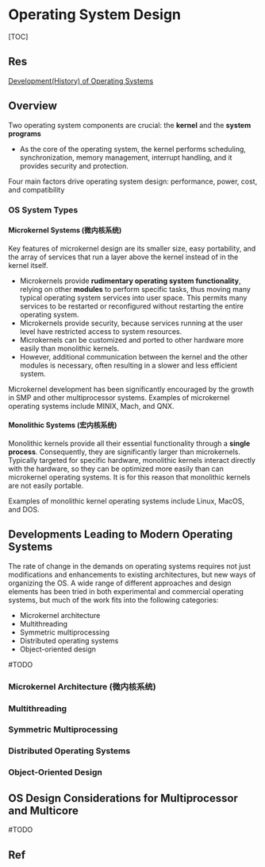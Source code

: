 # Operating System Design

[TOC]



## Res
[Development(History) of Operating Systems](Development(History)%20of%20Operating%20Systems.md)


## Overview
Two operating system components are crucial: the **kernel** and the **system programs**
- As the core of the operating system, the kernel performs scheduling, synchronization, memory management, interrupt handling, and it provides security and protection.

Four main factors drive operating system design: performance, power, cost, and compatibility


### OS System Types
#### Microkernel Systems (微内核系统)
Key features of microkernel design are its smaller size, easy portability, and the array of services that run a layer above the kernel instead of in the kernel itself.

- Microkernels provide **rudimentary operating system functionality**, relying on other **modules** to perform specific tasks, thus moving many typical operating system services into user space. This permits many services to be restarted or reconfigured without restarting the entire operating system. 
- Microkernels provide security, because services running at the user level have restricted access to system resources. 
- Microkernels can be customized and ported to other hardware more easily than monolithic kernels. 
- However, additional communication between the kernel and the other modules is necessary, often resulting in a slower and less efficient system. 

Microkernel development has been significantly encouraged by the growth in SMP and other multiprocessor systems. Examples of microkernel operating systems include MINIX, Mach, and QNX.


#### Monolithic Systems (宏内核系统)
Monolithic kernels provide all their essential functionality through a **single process**. Consequently, they are significantly larger than microkernels. Typically targeted for specific hardware, monolithic kernels interact directly with the hardware, so they can be optimized more easily than can microkernel operating systems. It is for this reason that monolithic kernels are not easily portable. 

Examples of monolithic kernel operating systems include Linux, MacOS, and DOS.



## Developments Leading to Modern Operating Systems

The rate of change in the demands on operating systems requires not just modifications and enhancements to existing architectures, but new ways of organizing the OS. A wide range of different approaches and design elements has been tried in both experimental and commercial operating systems, but much of the work fits into the following categories:

- Microkernel architecture
- Multithreading
- Symmetric multiprocessing
- Distributed operating systems
- Object-oriented design

#TODO 

### Microkernel Architecture (微内核系统)


### Multithreading 


### Symmetric Multiprocessing


### Distributed Operating Systems


### Object-Oriented Design



## OS Design Considerations for Multiprocessor and Multicore
#TODO 







## Ref